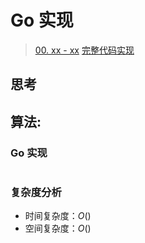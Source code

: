 # Go 实现

> [00. xx - xx]()
> [完整代码实现](https://github.com/bingohuang/go-codes/blob/master/leetcode/editor/cn/xx.go)

## 思考 

## 算法: 

### Go 实现
```go

```
### 复杂度分析
- 时间复杂度：$O()$
- 空间复杂度：$O()$